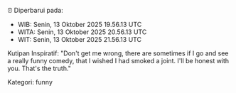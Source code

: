 ⏰ Diperbarui pada:
- WIB: Senin, 13 Oktober 2025 19.56.13 UTC
- WITA: Senin, 13 Oktober 2025 20.56.13 UTC
- WIT: Senin, 13 Oktober 2025 21.56.13 UTC

Kutipan Inspiratif:
"Don't get me wrong, there are sometimes if I go and see a really funny comedy, that I wished I had smoked a joint. I'll be honest with you. That's the truth."


Kategori: funny

